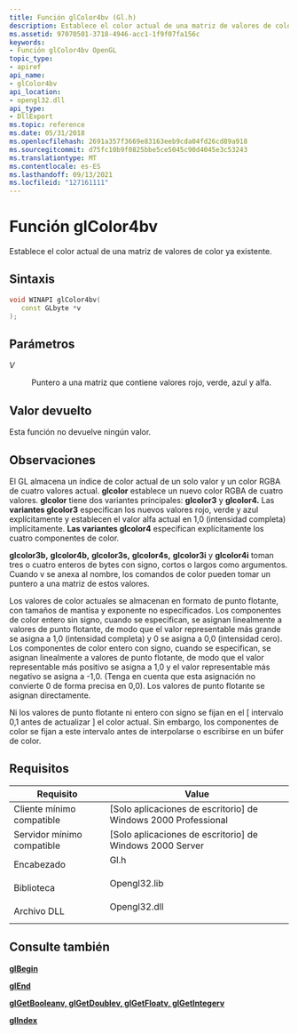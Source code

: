 ```yaml
---
title: Función glColor4bv (Gl.h)
description: Establece el color actual de una matriz de valores de color ya existente. | Función glColor4bv (Gl.h)
ms.assetid: 97070501-3718-4946-acc1-1f9f07fa156c
keywords:
- Función glColor4bv OpenGL
topic_type:
- apiref
api_name:
- glColor4bv
api_location:
- opengl32.dll
api_type:
- DllExport
ms.topic: reference
ms.date: 05/31/2018
ms.openlocfilehash: 2691a357f3669e83163eeb9cda04fd26cd89a918
ms.sourcegitcommit: d75fc10b9f0825bbe5ce5045c90d4045e3c53243
ms.translationtype: MT
ms.contentlocale: es-ES
ms.lasthandoff: 09/13/2021
ms.locfileid: "127161111"
---
```

# <a name="glcolor4bv-function"></a>Función glColor4bv

Establece el color actual de una matriz de valores de color ya existente.

## <a name="syntax"></a>Sintaxis


```C++
void WINAPI glColor4bv(
   const GLbyte *v
);
```



## <a name="parameters"></a>Parámetros

<dl> <dt>

*V* 
</dt> <dd>

Puntero a una matriz que contiene valores rojo, verde, azul y alfa.

</dd> </dl>

## <a name="return-value"></a>Valor devuelto

Esta función no devuelve ningún valor.

## <a name="remarks"></a>Observaciones

El GL almacena un índice de color actual de un solo valor y un color RGBA de cuatro valores actual. **glcolor** establece un nuevo color RGBA de cuatro valores. **glcolor** tiene dos variantes principales: **glcolor3** y **glcolor4.** Las **variantes glcolor3** especifican los nuevos valores rojo, verde y azul explícitamente y establecen el valor alfa actual en 1,0 (intensidad completa) implícitamente. **Las variantes glcolor4** especifican explícitamente los cuatro componentes de color.

**glcolor3b,** **glcolor4b,** **glcolor3s,** **glcolor4s,** **glcolor3i** y **glcolor4i** toman tres o cuatro enteros de bytes con signo, cortos o largos como argumentos. Cuando v se anexa al nombre, los comandos de color pueden tomar un puntero a una matriz de estos valores.

Los valores de color actuales se almacenan en formato de punto flotante, con tamaños de mantisa y exponente no especificados. Los componentes de color entero sin signo, cuando se especifican, se asignan linealmente a valores de punto flotante, de modo que el valor representable más grande se asigna a 1,0 (intensidad completa) y 0 se asigna a 0,0 (intensidad cero). Los componentes de color entero con signo, cuando se especifican, se asignan linealmente a valores de punto flotante, de modo que el valor representable más positivo se asigna a 1,0 y el valor representable más negativo se asigna a -1,0. (Tenga en cuenta que esta asignación no convierte 0 de forma precisa en 0,0). Los valores de punto flotante se asignan directamente.

Ni los valores de punto flotante ni entero con signo se fijan en el \[ intervalo 0,1 antes de actualizar \] el color actual. Sin embargo, los componentes de color se fijan a este intervalo antes de interpolarse o escribirse en un búfer de color.

## <a name="requirements"></a>Requisitos



| Requisito | Value |
|-------------------------------------|-----------------------------------------------------------------------------------------|
| Cliente mínimo compatible<br/> | \[Solo aplicaciones de escritorio\] de Windows 2000 Professional<br/>                              |
| Servidor mínimo compatible<br/> | \[Solo aplicaciones de escritorio\] de Windows 2000 Server<br/>                                    |
| Encabezado<br/>                   | <dl> <dt>Gl.h</dt> </dl>         |
| Biblioteca<br/>                  | <dl> <dt>Opengl32.lib</dt> </dl> |
| Archivo DLL<br/>                      | <dl> <dt>Opengl32.dll</dt> </dl> |



## <a name="see-also"></a>Consulte también

<dl> <dt>

[**glBegin**](glbegin.md)
</dt> <dt>

[**glEnd**](glend.md)
</dt> <dt>

[**glGetBooleanv, glGetDoublev, glGetFloatv, glGetIntegerv**](glgetbooleanv--glgetdoublev--glgetfloatv--glgetintegerv.md)
</dt> <dt>

[**glIndex**](glindexd.md)
</dt> </dl>

 

 





